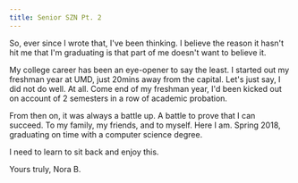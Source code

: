 ```yaml
---
title: Senior SZN Pt. 2
---
```


So, ever since I wrote that, I've been thinking. I believe the reason it hasn't hit me that I'm graduating is that part of me doesn't want to believe it. 

My college career has been an eye-opener to say the least. I started out my freshman year at UMD, just 20mins away from the capital. Let's just say, I did not do well. At all. Come end of my freshman year, I'd been kicked out on account of 2 semesters in a row of academic probation.

From then on, it was always a battle up. A battle to prove that I can succeed. To my family, my friends, and to myself. Here I am. Spring 2018, graduating on time with a computer science degree.

I need to learn to sit back and enjoy this.

Yours truly,
Nora B.
